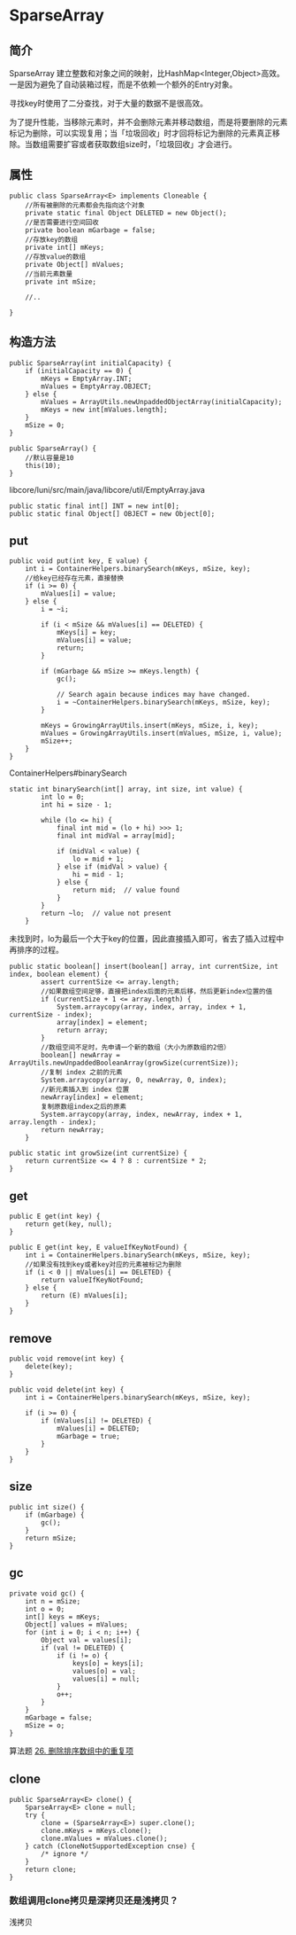 # SparseArray

## 简介

SparseArray 建立整数和对象之间的映射，比HashMap&lt;Integer,Object&gt;高效。一是因为避免了自动装箱过程，而是不依赖一个额外的Entry对象。

寻找key时使用了二分查找，对于大量的数据不是很高效。

为了提升性能，当移除元素时，并不会删除元素并移动数组，而是将要删除的元素标记为删除，可以实现复用；当「垃圾回收」时才回将标记为删除的元素真正移除。当数组需要扩容或者获取数组size时，「垃圾回收」才会进行。

## 属性

```text
public class SparseArray<E> implements Cloneable {
    //所有被删除的元素都会先指向这个对象
    private static final Object DELETED = new Object();
    //是否需要进行空间回收
    private boolean mGarbage = false;
    //存放key的数组
    private int[] mKeys;
    //存放value的数组
    private Object[] mValues;
    //当前元素数量
    private int mSize;
    
    //..
    
}
```

## 构造方法

```text
public SparseArray(int initialCapacity) {
    if (initialCapacity == 0) {
        mKeys = EmptyArray.INT;
        mValues = EmptyArray.OBJECT;
    } else {
        mValues = ArrayUtils.newUnpaddedObjectArray(initialCapacity);
        mKeys = new int[mValues.length];
    }
    mSize = 0;
}

public SparseArray() {
    //默认容量是10
    this(10);
}
```



libcore/luni/src/main/java/libcore/util/EmptyArray.java

```text
public static final int[] INT = new int[0];
public static final Object[] OBJECT = new Object[0];
```

## put

```text
public void put(int key, E value) {
    int i = ContainerHelpers.binarySearch(mKeys, mSize, key);
    //给key已经存在元素，直接替换
    if (i >= 0) {
        mValues[i] = value;
    } else {
        i = ~i;

        if (i < mSize && mValues[i] == DELETED) {
            mKeys[i] = key;
            mValues[i] = value;
            return;
        }

        if (mGarbage && mSize >= mKeys.length) {
            gc();

            // Search again because indices may have changed.
            i = ~ContainerHelpers.binarySearch(mKeys, mSize, key);
        }

        mKeys = GrowingArrayUtils.insert(mKeys, mSize, i, key);
        mValues = GrowingArrayUtils.insert(mValues, mSize, i, value);
        mSize++;
    }
}
```

ContainerHelpers\#binarySearch

```text
static int binarySearch(int[] array, int size, int value) {
        int lo = 0;
        int hi = size - 1;

        while (lo <= hi) {
            final int mid = (lo + hi) >>> 1;
            final int midVal = array[mid];

            if (midVal < value) {
                lo = mid + 1;
            } else if (midVal > value) {
                hi = mid - 1;
            } else {
                return mid;  // value found
            }
        }
        return ~lo;  // value not present
    }
```

未找到时，lo为最后一个大于key的位置，因此直接插入即可，省去了插入过程中再排序的过程。

```text
public static boolean[] insert(boolean[] array, int currentSize, int index, boolean element) {
        assert currentSize <= array.length;
        //如果数组空间足够，直接把index后面的元素后移，然后更新index位置的值
        if (currentSize + 1 <= array.length) {
            System.arraycopy(array, index, array, index + 1, currentSize - index);
            array[index] = element;
            return array;
        }
        //数组空间不足时，先申请一个新的数组（大小为原数组的2倍）
        boolean[] newArray = ArrayUtils.newUnpaddedBooleanArray(growSize(currentSize));
        //复制 index 之前的元素
        System.arraycopy(array, 0, newArray, 0, index);
        //新元素插入到 index 位置
        newArray[index] = element;
        复制原数组index之后的原素
        System.arraycopy(array, index, newArray, index + 1, array.length - index);
        return newArray;
    }
```



```text
public static int growSize(int currentSize) {
    return currentSize <= 4 ? 8 : currentSize * 2;
}
```

## get



```text
public E get(int key) {
    return get(key, null);
}
```



```text
public E get(int key, E valueIfKeyNotFound) {
    int i = ContainerHelpers.binarySearch(mKeys, mSize, key);
    //如果没有找到key或者key对应的元素被标记为删除
    if (i < 0 || mValues[i] == DELETED) {
        return valueIfKeyNotFound;
    } else {
        return (E) mValues[i];
    }
}
```



## remove



```text
public void remove(int key) {
    delete(key);
}
```



```text
public void delete(int key) {
    int i = ContainerHelpers.binarySearch(mKeys, mSize, key);

    if (i >= 0) {
        if (mValues[i] != DELETED) {
            mValues[i] = DELETED;
            mGarbage = true;
        }
    }
}
```





## size



```text
public int size() {
    if (mGarbage) {
        gc();
    }
    return mSize;
}
```

## gc

```text
private void gc() {
    int n = mSize;
    int o = 0;
    int[] keys = mKeys;
    Object[] values = mValues;
    for (int i = 0; i < n; i++) {
        Object val = values[i];
        if (val != DELETED) {
            if (i != o) {
                keys[o] = keys[i];
                values[o] = val;
                values[i] = null;
            }
            o++;
        }
    }
    mGarbage = false;
    mSize = o;
}
```

算法题 [26. 删除排序数组中的重复项](https://leetcode-cn.com/problems/remove-duplicates-from-sorted-array/) 



## clone

```text
public SparseArray<E> clone() {
    SparseArray<E> clone = null;
    try {
        clone = (SparseArray<E>) super.clone();
        clone.mKeys = mKeys.clone();
        clone.mValues = mValues.clone();
    } catch (CloneNotSupportedException cnse) {
        /* ignore */
    }
    return clone;
}
```

### 数组调用clone拷贝是深拷贝还是浅拷贝？

浅拷贝

